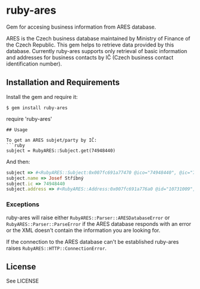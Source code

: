 # ruby-ares

Gem for accesing business information from ARES database.

ARES is the Czech business database maintained by Ministry of Finance of the Czech Republic.
This gem helps to retrieve data provided by this database. Currently ruby-ares supports only retrieval of basic information and addresses for business contacts by IČ (Czech business contact identification number).

## Installation and Requirements

Install the gem and require it:
```
$ gem install ruby-ares
```
require 'ruby-ares'
```
## Usage

To get an ARES subjet/party by IČ:
```ruby
subject = RubyARES::Subject.get(74948440)
```
And then:
```ruby
subject => #<RubyARES::Subject:0x007fc691a77470 @ico="74948440", @ic="74948440", @dic=nil, @name="Josef Stříbný", @company=nil, @status="A", @addresses=[#<RubyARES::Address:0x007fc691a776a0 @id="10731009", @street="Nádražní", @postcode="74727", @city="Kobeřice", @city_part="Kobeřice", @house_number="721", @house_number_type="1", @orientational_number=nil>], @updated_at="2009-08-25"> 
subject.name => Josef Stříbný
subject.ic => 74948440
subject.address => #<RubyARES::Address:0x007fc691a776a0 @id="10731009", @street="Nádražní", @postcode="74727", @city="Kobeřice", @city_part="Kobeřice", @house_number="721", @house_number_type="1", @orientational_number=nil>
```

### Exceptions

ruby-ares will raise either `RubyARES::Parser::ARESDatabaseError` or `RubyARES::Parser::ParseError` if the ARES database responds with an error or the XML doesn't contain the information you are looking for.

If the connection to the ARES database can't be established ruby-ares raises `RubyARES::HTTP::ConnectionError`.

## License

See LICENSE